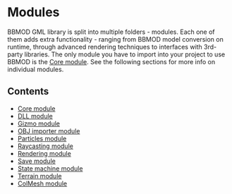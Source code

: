 # Modules
BBMOD GML library is split into multiple folders - modules. Each one of them
adds extra functionality - ranging from BBMOD model conversion on runtime,
through advanced rendering techniques to interfaces with 3rd-party libraries.
The only module you have to import into your project to use BBMOD is the
[Core module](./CoreModule.html). See the following sections for more info on
individual modules.

## Contents
* [Core module](./CoreModule.html)
* [DLL module](./DLLModule.html)
* [Gizmo module](./GizmoModule.html)
* [OBJ importer module](./OBJImporterModule.html)
* [Particles module](./ParticlesModule.html)
* [Raycasting module](./RaycastingModule.html)
* [Rendering module](./RenderingModule.html)
* [Save module](./SaveModule.html)
* [State machine module](./StateMachineModule.html)
* [Terrain module](./TerrainModule.html)
* [ColMesh module](./ColMeshModule.html)
